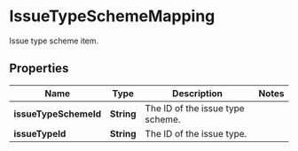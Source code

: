 

# IssueTypeSchemeMapping

Issue type scheme item.

## Properties

| Name | Type | Description | Notes |
|------------ | ------------- | ------------- | -------------|
|**issueTypeSchemeId** | **String** | The ID of the issue type scheme. |  |
|**issueTypeId** | **String** | The ID of the issue type. |  |



